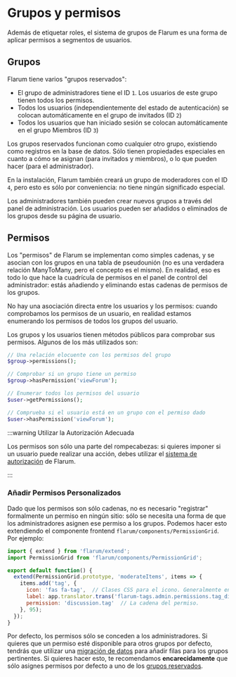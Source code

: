 # Grupos y permisos

Además de etiquetar roles, el sistema de grupos de Flarum es una forma de aplicar permisos a segmentos de usuarios.

## Grupos

Flarum tiene varios "grupos reservados":

- El grupo de administradores tiene el ID `1`. Los usuarios de este grupo tienen todos los permisos.
- Todos los usuarios (independientemente del estado de autenticación) se colocan automáticamente en el grupo de invitados (ID `2`)
- Todos los usuarios que han iniciado sesión se colocan automáticamente en el grupo Miembros (ID `3`)

Los grupos reservados funcionan como cualquier otro grupo, existiendo como registros en la base de datos. Sólo tienen propiedades especiales en cuanto a cómo se asignan (para invitados y miembros), o lo que pueden hacer (para el administrador).

En la instalación, Flarum también creará un grupo de moderadores con el ID `4`, pero esto es sólo por conveniencia: no tiene ningún significado especial.

Los administradores también pueden crear nuevos grupos a través del panel de administración. Los usuarios pueden ser añadidos o eliminados de los grupos desde su página de usuario.

## Permisos

Los "permisos" de Flarum se implementan como simples cadenas, y se asocian con los grupos en una tabla de 
pseudounión (no es una verdadera relación ManyToMany, pero el concepto es el mismo).
En realidad, eso es todo lo que hace la cuadrícula de permisos en el panel de control del administrador: estás añadiendo y eliminando estas cadenas de permisos de los grupos.

No hay una asociación directa entre los usuarios y los permisos: cuando comprobamos los permisos de un usuario, en realidad estamos enumerando los permisos de todos los grupos del usuario.

Los grupos y los usuarios tienen métodos públicos para comprobar sus permisos. Algunos de los más utilizados son:

```php
// Una relación elocuente con los permisos del grupo
$group->permissions();

// Comprobar si un grupo tiene un permiso
$group->hasPermission('viewForum');

// Enumerar todos los permisos del usuario
$user->getPermissions();

// Comprueba si el usuario está en un grupo con el permiso dado
$user->hasPermission('viewForum');
```

:::warning Utilizar la Autorización Adecuada

Los permisos son sólo una parte del rompecabezas: si quieres imponer si un usuario puede realizar una acción, debes utilizar el [sistema de autorización](authorization.md) de Flarum.

:::

### Añadir Permisos Personalizados

Dado que los permisos son sólo cadenas, no es necesario "registrar" formalmente un permiso en ningún sitio: sólo se necesita una forma de que los administradores asignen ese permiso a los grupos.
Podemos hacer esto extendiendo el componente frontend `flarum/components/PermissionGrid`. Por ejemplo:

```js
import { extend } from 'flarum/extend';
import PermissionGrid from 'flarum/components/PermissionGrid';

export default function() {
  extend(PermissionGrid.prototype, 'moderateItems', items => {
    items.add('tag', {
      icon: 'fas fa-tag',  // Clases CSS para el icono. Generalmente en formato fontawesome, aunque también puedes usar tu propio css 
      label: app.translator.trans('flarum-tags.admin.permissions.tag_discussions_label'),
      permission: 'discussion.tag'  // La cadena del permiso.
    }, 95);
  });
}
```

Por defecto, los permisos sólo se conceden a los administradores. Si quieres que un permiso esté disponible para otros grupos por defecto, tendrás que utilizar una [migración de datos](data.md#migrations) para añadir filas para los grupos pertinentes. Si quieres hacer esto, te recomendamos **encarecidamente** que sólo asignes permisos por defecto a uno de los [grupos reservados](#groups).